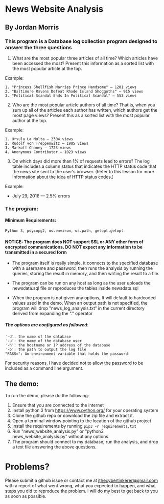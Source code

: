 # News Website Analysis
## By Jordan Morris


### This program is a Database log collection program designed to answer the three questions


1. What are the most popular three articles of all time? Which articles have been accessed the most? Present this information as a sorted list with the most popular article at the top.

Example:

    1. "Princess Shellfish Marries Prince Handsome" — 1201 views
    2. "Baltimore Ravens Defeat Rhode Island Shoggoths" — 915 views
    3. "Political Scandal Ends In Political Scandal" — 553 views
2. Who are the most popular article authors of all time? That is, when you sum up all of the articles each author has written, which authors get the most page views? Present this as a sorted list with the most popular author at the top.

Example:

    1. Ursula La Multa — 2304 views
    2. Rudolf von Treppenwitz — 1985 views
    3. Markoff Chaney — 1723 views
    4. Anonymous Contributor — 1023 views
3. On which days did more than 1% of requests lead to errors? The log table includes a column status that indicates the HTTP status code that the news site sent to the user's browser. (Refer to this lesson for more information about the idea of HTTP status codes.)

Example:

* July 29, 2016 — 2.5% errors

### The program:

#### Minimum Requirements:
    Python 3, psycopg2, os.environ, os.path, getopt.getopt 


#### NOTICE: The program does NOT support SSL or ANY other form of encrypted communications. DO NOT expect any information to be transmitted in a secured form



* The program itself is really simple. it connects to the specified database with a username and password, then runs the analysis by running the queries, storing the result in memory, and then writing the result to a file.

* The program can be run on any host as long as the user uploads the newsdata.sql file or reproduces the tables inside newsdata.sql

* When the program is not given any options, It will default to hardcoded values used in the demo. When an output path is not specified, the program will drop "news_log_analysis.txt" in the current directory derived from expanding the "." operator


##### The options are configured as followed:
    '-d': the name of the database
    '-u': the name of the database user
    '-h': the hostname or IP address of the database
    '-o': the path to output the log file
    "PASS=": An environment variable that holds the password

For security reasons, I have decided not to allow the password to be included as a command line argument.


## The demo:

To run the demo, please do the following:

1. Ensure that you are connected to the internet
2. Install python 3 from https://www.python.org/ for your operating system
3. Clone the github repo or download the zip file and extract it.
4. Open a terminal window pointing to the location of the github project
5. Install the requirements by running <code>pip3 -r requirements.txt </code>
5. Run "news_website_analysis.py" or "python3 news_website_analysis.py" without any options.
6. The program should connect to my database, run the analysis, and drop a text file answering the above questions.

# Problems?
Please submit a github issue or contact me at <a href="mailto:jthecybertinkerer@gmail.com?subject=news%20log%20analysis%20issue">jthecybertinkerer@gmail.com</a> with a report of what went wrong, what you expected to happen, and what steps you did to reproduce the problem. I will do my best to get back to you as soon as possible.


